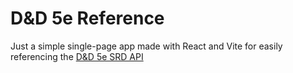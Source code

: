 # D&D 5e Reference

Just a simple single-page app made with React and Vite for easily referencing the [D&D 5e SRD API](https://5e-bits.github.io/docs/)